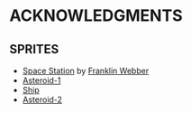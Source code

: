 # ACKNOWLEDGMENTS

## SPRITES

- [Space Station](https://pinterest.com/pin/66709638204241373/) by [Franklin Webber](https://pinterest.com/franklinwebber/)
- [Asteroid-1](https://pixelartmaker.com/art/6dab6ecf5720fdf)
- [Ship](https://clipartcraft.com/explore/spaceship-clipart-pixel/)
- [Asteroid-2](https://pixelartmaker.com/art/b0d28fcc8a7f281)